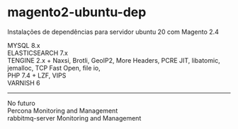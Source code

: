 # magento2-ubuntu-dep
Instalações de dependências para servidor ubuntu 20 com Magento 2.4

MYSQL 8.x <br>
ELASTICSEARCH 7.x <br>
TENGINE 2.x + Naxsi, Brotli, GeoIP2, More Headers, PCRE JIT, libatomic, jemalloc, TCP Fast Open, file io, <br>
PHP 7.4 + LZF, VIPS <br>
VARNISH 6  <br>

<hr>

No futuro   <br>
Percona Monitoring and Management    <br>
rabbitmq-server  Monitoring and Management 
